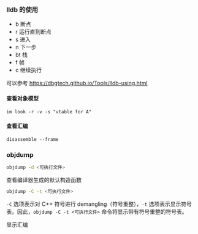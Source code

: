 ### lldb 的使用

- b 断点
- r 运行直到断点
- s 进入
- n 下一步
- bt 栈
- f 帧
- c 继续执行

可以参考 https://dbgtech.github.io/Tools/lldb-using.html

#### 查看对象模型

```lldb
im look -r -v -s "vtable for A"
```

#### 查看汇编

```lldb
disassemble --frame
```

### objdump

```sh
objdump -d <可执行文件>
```

查看编译器生成的默认构造函数

```sh
objdump -C -t <可执行文件>
```

`-C` 选项表示对 C++ 符号进行 demangling（符号重整），`-t` 选项表示显示符号表。因此，`objdump -C -t <可执行文件>` 命令将显示带有符号重整的符号表。

显示汇编
